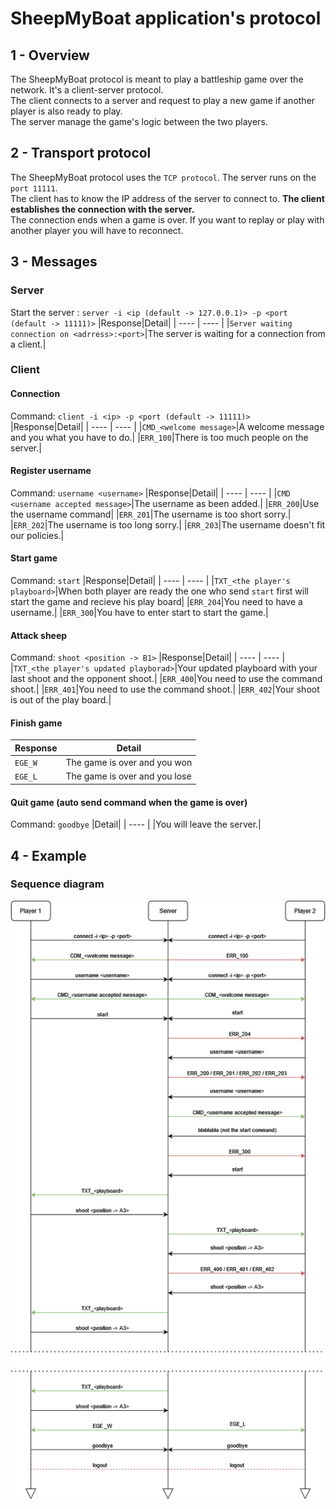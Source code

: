 # SheepMyBoat application's protocol

## 1 - Overview
The SheepMyBoat protocol is meant to play a battleship game over the network. It's a client-server protocol.   
The client connects to a server and request to play a new game if another player is also ready to play.    
The server manage the game's logic between the two players.   

## 2 - Transport protocol
The SheepMyBoat protocol uses the `TCP protocol`. The server runs on the `port 11111`.  
The client has to know the IP address of the server to connect to. **The client establishes the connection with the server.**   
The connection ends when a game is over. If you want to replay or play with another player you will have to reconnect.

## 3 - Messages

### Server
Start the server : `server -i <ip (default -> 127.0.0.1)> -p <port (default -> 11111)>`
|Response|Detail|
| ---- | ---- |
|`Server waiting connection on <adrress>:<port>`|The server is waiting for a connection from a client.|


### Client
#### Connection
Command: `client -i <ip> -p <port (default -> 11111)>`
|Response|Detail|
| ---- | ---- |
|`CMD_<welcome message>`|A welcome message and you what you have to do.|
|`ERR_100`|There is too much people on the server.|

#### Register username
Command: `username <username>`
|Response|Detail|
| ---- | ---- |
|`CMD <username accepted message>`|The username as been added.|
|`ERR_200`|Use the username command|
|`ERR_201`|The username is too short sorry.|
|`ERR_202`|The username is too long sorry.|
|`ERR_203`|The username doesn't fit our policies.|

#### Start game
Command: `start`
|Response|Detail|
| ---- | ---- |
|`TXT_<the player's playboard>`|When both player are ready the one who send `start` first will start the game and recieve his play board|
|`ERR_204`|You need to have a username.|
|`ERR_300`|You have to enter start to start the game.|

#### Attack sheep
Command: `shoot <position -> B1>`
|Response|Detail|
| ---- | ---- |
|`TXT_<the player's updated playborad>`|Your updated playboard with your last shoot and the opponent shoot.|
|`ERR_400`|You need to use the command shoot.|
|`ERR_401`|You need to use the command shoot.|
|`ERR_402`|Your shoot is out of the play board.|

#### Finish game
|Response|Detail|
| ---- | ---- |
|`EGE_W`|The game is over and you won|
|`EGE_L`|The game is over and you lose|

#### Quit game (auto send command when the game is over)
Command: `goodbye`
|Detail|
| ---- |
|You will leave the server.|

## 4 - Example

### Sequence diagram

![SheepMyBoatProtocl](/SheepMyBoatProtocol.drawio.png)



